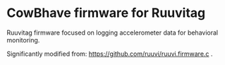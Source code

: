 # CowBhave firmware for Ruuvitag

Ruuvitag firmware focused on logging accelerometer data for behavioral monitoring. 

Significantly modified from: https://github.com/ruuvi/ruuvi.firmware.c . 